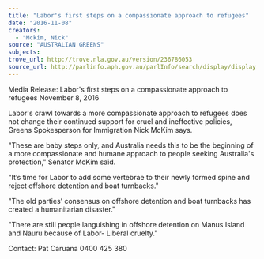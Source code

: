 ```yaml
---
title: "Labor's first steps on a compassionate approach to refugees"
date: "2016-11-08"
creators:
  - "Mckim, Nick"
source: "AUSTRALIAN GREENS"
subjects:
trove_url: http://trove.nla.gov.au/version/236786053
source_url: http://parlinfo.aph.gov.au/parlInfo/search/display/display.w3p;query=Id%3A%22media/pressrel/4923008%22
---
```


 Media Release: Labor's first steps on a compassionate approach to refugees  November 8, 2016   

 Labor's crawl towards a more compassionate approach to refugees does not change their continued  support for cruel and ineffective policies, Greens Spokesperson for Immigration Nick McKim says.   

 "These are baby steps only, and Australia needs this to be the beginning of a more compassionate and  humane approach to people seeking Australia's protection," Senator McKim said.   

 "It’s time for Labor to add some vertebrae to their newly formed spine and reject offshore detention  and boat turnbacks."   

 "The old parties’ consensus on offshore detention and boat turnbacks has created a humanitarian  disaster."   

 "There are still people languishing in offshore detention on Manus Island and Nauru because of Labor-  Liberal cruelty."   

 Contact: Pat Caruana 0400 425 380 

